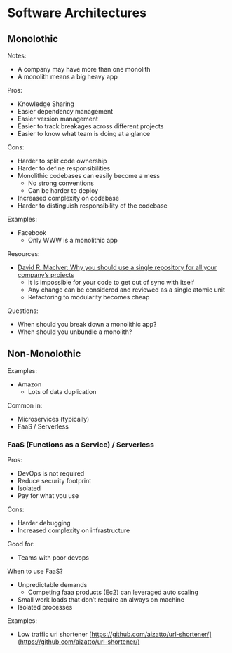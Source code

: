 # Software Architectures

## Monolothic

Notes:

* A company may have more than one monolith
* A monolith means a big heavy app

Pros:

* Knowledge Sharing
* Easier dependency management
* Easier version management
* Easier to track breakages across different projects
* Easier to know what team is doing at a glance

Cons:

* Harder to split code ownership
* Harder to define responsibilities
* Monolithic codebases can easily become a mess
  * No strong conventions
  * Can be harder to deploy
* Increased complexity on codebase
* Harder to distinguish responsibility of the codebase

Examples:

* Facebook
  * Only WWW is a monolithic app

Resources:

* [David R. Maclver: Why you should use a single repository for all your company’s projects](https://www.drmaciver.com/2016/10/why-you-should-use-a-single-repository-for-all-your-companys-projects/)
  * It is impossible for your code to get out of sync with itself
  * Any change can be considered and reviewed as a single atomic unit
  * Refactoring to modularity becomes cheap

Questions:

* When should you break down a monolithic app?
* When should you unbundle a monolith?

## Non-Monolothic

Examples:

* Amazon
  * Lots of data duplication

Common in:

* Microservices \(typically\)
* FaaS / Serverless

### FaaS \(Functions as a Service\) / Serverless

Pros:

* DevOps is not required
* Reduce security footprint
* Isolated
* Pay for what you use

Cons:

* Harder debugging
* Increased complexity on infrastructure

Good for:

* Teams with poor devops

When to use FaaS?

* Unpredictable demands
  * Competing faaa products \(Ec2\) can leveraged auto scaling
* Small work loads that don’t require an always on machine
* Isolated processes

Examples:

* Low traffic url shortener [https://github.com/aizatto/url-shortener/](https://github.com/aizatto/url-shortener/)

